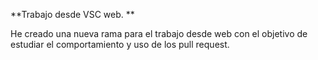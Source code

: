 **Trabajo desde VSC web. **

He creado una nueva rama para el trabajo desde web con el objetivo de estudiar el comportamiento y uso de los pull request. 

